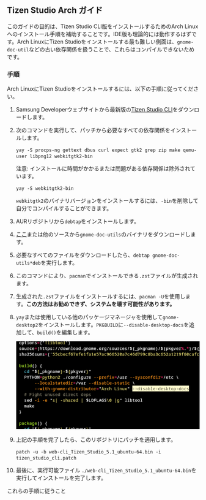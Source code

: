## Tizen Studio Arch ガイド

このガイドの目的は、Tizen Studio CLI版をインストールするためのArch Linuxへのインストール手順を補助することです。IDE版も理論的には動作するはずです。Arch LinuxにTizen Studioをインストールする最も難しい側面は、`gnome-doc-util`などの古い依存関係を扱うことで、これらはコンパイルできないためです。

### 手順

Arch LinuxにTizen Studioをインストールするには、以下の手順に従ってください。

1. Samsung Developerウェブサイトから最新版の[Tizen Studio CLI](https://developer.tizen.org/development/tizen-studio/download)をダウンロードします。
2. 次のコマンドを実行して、パッチから必要なすべての依存関係をインストールします。

   ```
   yay -S procps-ng gettext dbus curl expect gtk2 grep zip make qemu-user libpng12 webkitgtk2-bin
   ```
   注意: インストールに時間がかかるまたは問題がある依存関係は除外されています。

   ```
   yay -S webkitgtk2-bin
   ```
   `webkitgtk2`のバイナリバージョンをインストールするには、`-bin`を削除して自分でコンパイルすることができます。
   
3. AURリポジトリから`debtap`をインストールします。
4. [ここ](https://packages.ubuntu.com/bionic/gnome-doc-utils)または他のソースから`gnome-doc-utils`のバイナリをダウンロードします。
5. 必要なすべてのファイルをダウンロードしたら、`debtap gnome-doc-utils*deb`を実行します。
6. このコマンドにより、`pacman`でインストールできる`.zst`ファイルが生成されます。
7. 生成された`.zst`ファイルをインストールするには、`pacman -U`を使用します。**この方法はお勧めできず、システムを壊す可能性があります。**
8. `yay`または使用している他のパッケージマネージャを使用して`gnome-desktop2`をインストールします。`PKGBUILD`に`--disable-desktop-docs`を追加して、`build()`を編集します。

   ![](./readme/gnome_desktop2.png)

9. 上記の手順を完了したら、このリポジトリにパッチを適用します。

   ```
   patch -u -b web-cli_Tizen_Studio_5.1_ubuntu-64.bin -i tizen_studio_cli.patch
   ```

10. 最後に、実行可能ファイル `./web-cli_Tizen_Studio_5.1_ubuntu-64.bin`を実行してインストールを完了します。

これらの手順に従うこと

